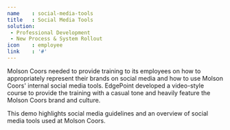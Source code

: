 ```yaml
---
name    : social-media-tools
title   : Social Media Tools
solution:
 - Professional Development
 - New Process & System Rollout
icon    : employee
link    : '#'
---
```

Molson Coors needed to provide training to its employees on how to appropriately represent their brands on social media and how to use Molson Coors' internal social media tools. EdgePoint developed a video-style course to provide the training with a casual tone and heavily feature the Molson Coors brand and culture.

This demo highlights social media guidelines and an overview of social media tools used at Molson Coors.
